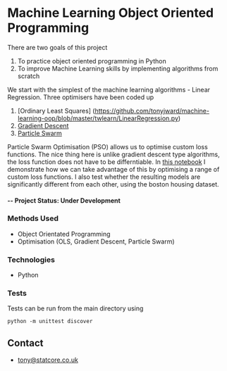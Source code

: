 # Machine Learning Object Oriented Programming
There are two goals of this project 
1) To practice object oriented programming in Python
2) To improve Machine Learning skills by implementing algorithms from scratch

We start with the simplest of the machine learning algorithms - Linear Regression. Three optimisers have been coded up
1) [Ordinary Least Squares] (https://github.com/tonyjward/machine-learning-oop/blob/master/twlearn/LinearRegression.py)
2) [Gradient Descent](https://github.com/tonyjward/machine-learning-oop/blob/master/twlearn/GradientDescent.py)
3) [Particle Swarm](https://github.com/tonyjward/machine-learning-oop/blob/master/twlearn/ParticleSwarm.py)

Particle Swarm Optimisation (PSO) allows us to optimise custom loss functions. The nice thing here is unlike gradient descent type algorithms, the loss function does not have to be differntiable. In [this notebook](https://github.com/tonyjward/machine-learning-oop/blob/master/notebooks/OLS-vs-PSO.ipynb) I demonstrate how we can take advantage of this by optimising a range of custom loss functions. I also test whether the resulting models are significantly different from each other, using the boston housing dataset.

#### -- Project Status: Under Development

### Methods Used
* Object Orientated Programming
* Optimisation (OLS, Gradient Descent, Particle Swarm)

### Technologies
* Python

### Tests
Tests can be run from the main directory using
```
python -m unittest discover
```

## Contact
* tony@statcore.co.uk
